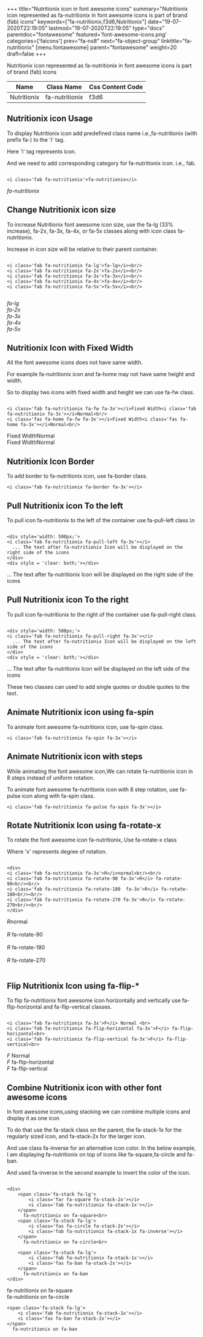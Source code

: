 +++
title="Nutritionix icon in font awesome icons"
summary="Nutritionix icon represented as fa-nutritionix in font awesome icons is part of brand (fab) icons"
keywords=["fa-nutritionix,f3d6,Nutritionix"]
date="19-07-2020T22:19:05"
lastmod="19-07-2020T22:19:05"
type="docs"
parentdoc="fontawesome"
featured='font-awesome-icons.png'
categories=['faicons']
prev="fa-ns8"
next="fa-object-group"
linktitle="fa-nutritionix"
[menu.fontawesome]
parent="fontawesome"
weight=20
draft=false
+++


Nutritionix icon represented as fa-nutritionix in font awesome icons is part of brand (fab) icons

<div class='table-responsive'><table class='table'><thead><tr><th>Name</th><th>Class Name</th><th>Css Content Code</th></tr></thead><tbody><tr><td>Nutritionix</td><td>fa-nutritionix</td><td>f3d6</td></tr></tbody></table></div>



## Nutritionix icon Usage

To display Nutritionix icon add predefined class name i.e.,fa-nutritionix (with prefix fa-) to the 'i' tag.

Here 'i' tag represents icon.

And we need to add corresponding category for fa-nutritionix icon. i.e., fab.


```

<i class='fab fa-nutritionix'>fa-nutritionix</i>
```

<i class='fab fa-nutritionix'>fa-nutritionix</i>




## Change Nutritionix icon size
To increase Nutritionix font awesome icon size, use the fa-lg (33% increase), fa-2x, fa-3x, fa-4x, or fa-5x classes along with icon class fa-nutritionix.

Increase in icon size will be relative to their parent container. 

```

<i class='fab fa-nutritionix fa-lg'>fa-lg</i><br/>
<i class='fab fa-nutritionix fa-2x'>fa-2x</i><br/>
<i class='fab fa-nutritionix fa-3x'>fa-3x</i><br/>
<i class='fab fa-nutritionix fa-4x'>fa-4x</i><br/>
<i class='fab fa-nutritionix fa-5x'>fa-5x</i><br/>
            
```

<i class='fab fa-nutritionix fa-lg'>fa-lg</i><br/>
<i class='fab fa-nutritionix fa-2x'>fa-2x</i><br/>
<i class='fab fa-nutritionix fa-3x'>fa-3x</i><br/>
<i class='fab fa-nutritionix fa-4x'>fa-4x</i><br/>
<i class='fab fa-nutritionix fa-5x'>fa-5x</i><br/>
            



## Nutritionix Icon with Fixed Width 

All the font awesome icons does not have same width.

For example fa-nutritionix icon and fa-home may not have same height and width.

So to display two icons with fixed width and height we can use fa-fw class.


```

<i class='fab fa-nutritionix fa-fw fa-3x'></i>Fixed Width<i class='fab fa-nutritionix fa-3x'></i>Normal<br/>
<i class='fas fa-home fa-fw fa-3x'></i>Fixed Width<i class='fas fa-home fa-3x'></i>Normal<br/>
```

<i class='fab fa-nutritionix fa-fw fa-3x'></i>Fixed Width<i class='fab fa-nutritionix fa-3x'></i>Normal<br/>
<i class='fas fa-home fa-fw fa-3x'></i>Fixed Width<i class='fas fa-home fa-3x'></i>Normal<br/>



## Nutritionix Icon Border 

To add border to fa-nutritionix icon, use fa-border class.


```
<i class='fab fa-nutritionix fa-border fa-3x'></i>

```
<i class='fab fa-nutritionix fa-border fa-3x'></i>





## Pull Nutritionix icon To the left

To pull icon fa-nutritionix to the left of the container use fa-pull-left class.\n

```

<div style='width: 500px;'>
<i class='fab fa-nutritionix fa-pull-left fa-3x'></i>
  ... The text after fa-nutritionix Icon will be displayed on the right side of the icons
</div>
<div style = 'clear: both;'></div>
```

<div style='width: 500px;'>
<i class='fab fa-nutritionix fa-pull-left fa-3x'></i>
  ... The text after fa-nutritionix Icon will be displayed on the right side of the icons
</div>
<div style = 'clear: both;'></div>




## Pull Nutritionix icon To the right
To pull icon fa-nutritionix to the right of the container use fa-pull-right class.

```

<div style='width: 500px;'>
<i class='fab fa-nutritionix fa-pull-right fa-3x'></i>
  ... The text after fa-nutritionix Icon will be displayed on the left side of the icons
</div>
<div style = 'clear: both;'></div>
```

<div style='width: 500px;'>
<i class='fab fa-nutritionix fa-pull-right fa-3x'></i>
  ... The text after fa-nutritionix Icon will be displayed on the left side of the icons
</div>
<div style = 'clear: both;'></div>

These two classes can used to add single quotes or double quotes to the text.


## Animate Nutritionix icon using fa-spin
To animate font awesome fa-nutritionix icon, use fa-spin class.

```
<i class='fab fa-nutritionix fa-spin fa-3x'></i>
```
<i class='fab fa-nutritionix fa-spin fa-3x'></i>




## Animate Nutritionix icon with steps
While animating the font awesome icon,We can rotate fa-nutritionix icon in 8 steps instead of uniform rotation.

To animate font awesome fa-nutritionix icon with 8 step rotation, use fa-pulse icon along with fa-spin class.


```
<i class='fab fa-nutritionix fa-pulse fa-spin fa-3x'></i>

```
<i class='fab fa-nutritionix fa-pulse fa-spin fa-3x'></i>





## Rotate Nutritionix Icon using fa-rotate-x
To rotate the font awesome icon fa-nutritionix, Use fa-rotate-x class

Where 'x' represents degree of rotation.


```

<div>
<i class='fab fa-nutritionix fa-3x'>R</i>normal<br/><br/>
<i class='fab fa-nutritionix fa-rotate-90 fa-3x'>R</i> fa-rotate-90<br/><br/> 
<i class='fab fa-nutritionix fa-rotate-180  fa-3x'>R</i> fa-rotate-180<br/><br/> 
<i class='fab fa-nutritionix fa-rotate-270 fa-3x'>R</i> fa-rotate-270<br/><br/>
</div>
```

<div>
<i class='fab fa-nutritionix fa-3x'>R</i>normal<br/><br/>
<i class='fab fa-nutritionix fa-rotate-90 fa-3x'>R</i> fa-rotate-90<br/><br/> 
<i class='fab fa-nutritionix fa-rotate-180  fa-3x'>R</i> fa-rotate-180<br/><br/> 
<i class='fab fa-nutritionix fa-rotate-270 fa-3x'>R</i> fa-rotate-270<br/><br/>
</div>




## Flip Nutritionix Icon using fa-flip-*
To flip fa-nutritionix font awesome icon horizontally and vertically use fa-flip-horizontal and fa-flip-vertical classes. 

```

<i class='fab fa-nutritionix fa-3x'>F</i> Normal <br>
<i class='fab fa-nutritionix fa-flip-horizontal fa-3x'>F</i> fa-flip-horizontal<br>
<i class='fab fa-nutritionix fa-flip-vertical fa-3x'>F</i> fa-flip-vertical<br>
```

<i class='fab fa-nutritionix fa-3x'>F</i> Normal <br>
<i class='fab fa-nutritionix fa-flip-horizontal fa-3x'>F</i> fa-flip-horizontal<br>
<i class='fab fa-nutritionix fa-flip-vertical fa-3x'>F</i> fa-flip-vertical<br>




## Combine Nutritionix icon with other font awesome icons
In font awesome icons,using stacking we can combine multiple icons and display it as one icon 

To do that use the fa-stack class on the parent, the fa-stack-1x for the regularly sized icon, and fa-stack-2x for the larger icon.

And use class fa-inverse for an alternative icon color. 
In the below example, I am displaying fa-nutritionix on top of icons like fa-square,fa-circle and fa-ban.

And used fa-inverse in the second example to invert the color of the icon.

```

<div>
    <span class='fa-stack fa-lg'>
        <i class='far fa-square fa-stack-2x'></i>
        <i class='fab fa-nutritionix fa-stack-1x'></i>
    </span>
      fa-nutritionix on fa-square<br>
    <span class='fa-stack fa-lg'>
        <i class='fas fa-circle fa-stack-2x'></i>
        <i class='fab fa-nutritionix fa-stack-1x fa-inverse'></i>
    </span>
      fa-nutritionix on fa-circle<br>

    <span class='fa-stack fa-lg'>
        <i class='fab fa-nutritionix fa-stack-1x'></i>
        <i class='fas fa-ban fa-stack-2x'></i>
    </span>
      fa-nutritionix on fa-ban
</div>
```

<div>
    <span class='fa-stack fa-lg'>
        <i class='far fa-square fa-stack-2x'></i>
        <i class='fab fa-nutritionix fa-stack-1x'></i>
    </span>
      fa-nutritionix on fa-square<br>
    <span class='fa-stack fa-lg'>
        <i class='fas fa-circle fa-stack-2x'></i>
        <i class='fab fa-nutritionix fa-stack-1x fa-inverse'></i>
    </span>
      fa-nutritionix on fa-circle<br>

    <span class='fa-stack fa-lg'>
        <i class='fab fa-nutritionix fa-stack-1x'></i>
        <i class='fas fa-ban fa-stack-2x'></i>
    </span>
      fa-nutritionix on fa-ban
</div>






